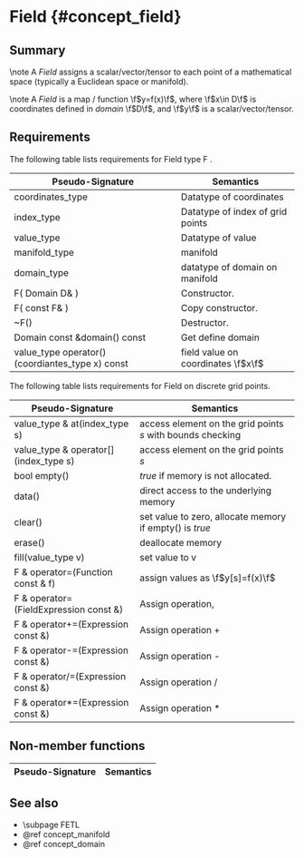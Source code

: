 Field {#concept_field}
=================================
## Summary
 \note A _Field_ assigns a scalar/vector/tensor to each point of a mathematical space (typically a Euclidean space or manifold).
 
 \note A _Field_ is a map / function \f$y=f(x)\f$, where \f$x\in D\f$ is coordinates defined in _domain_ \f$D\f$, and \f$y\f$ is a scalar/vector/tensor.
   
## Requirements

The following table lists requirements for  Field type F  .

 Pseudo-Signature  				| Semantics
 -------------------------------|--------------
 coordinates_type				| Datatype of coordinates
 index_type						| Datatype of index of grid points
 value_type 					| Datatype of value 
 manifold_type					| manifold
 domain_type					| datatype of domain on manifold
 F( Domain D& ) 				| Constructor.
 F( const F& ) 					| Copy constructor.
 ~F() 							| Destructor.
 Domain const &domain() const 	| Get define domain
 value_type operator()(coordiantes_type x) const | field value on coordinates \f$x\f$
 
 The following table lists requirements for  Field  on discrete grid points.
 
 Pseudo-Signature  				| Semantics
 -------------------------------|--------------
 value_type & at(index_type s)   			| access element on the grid points _s_ with bounds checking 
 value_type & operator[](index_type s)   	| access element on the grid points _s_
 bool empty()   							| _true_ if memory is not allocated.
 data()										| direct access to the underlying memory
 clear()									| set value to zero, allocate memory if empty() is _true_
 erase()									| deallocate memory
 fill(value_type v)							| set value to v
 F & operator=(Function const & f)  		| assign values as \f$y[s]=f(x)\f$
 F & operator=(FieldExpression const &)  | Assign operation, 
 F & operator+=(Expression const &) | Assign operation +
 F & operator-=(Expression const &) | Assign operation -
 F & operator/=(Expression const &) | Assign operation /
 F & operator*=(Expression const &) | Assign operation *
  
## Non-member functions
  Pseudo-Signature  			| Semantics
 -------------------------------|--------------
 
## See also
 - \subpage FETL
 - @ref concept_manifold
 - @ref concept_domain